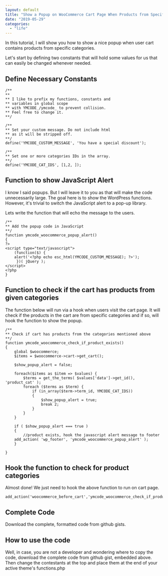 ```yaml
---
layout: default
title: "Show a Popup on WooCommerce Cart Page When Products from Specific Categories are Added"
date: "2019-05-29"
categories: 
  - "life"
---
```


In this tutorial, I will show you how to show a nice popup when user cart contains products from specific categories.

Let's start by defining two constants that will hold some values for us that can easily be changed whenever needed.

## Define Necessary Constants

```
/**
**
** I like to prefix my functions, constants and 
** variables in global scope 
** with YMCODE_/ymcode_ to prevent collision. 
** Feel free to change it. 
**/

/**
** Set your custom message. Do not include html 
** as it will be stripped off. 
**/ 
define('YMCODE_CUSTOM_MESSAGE', 'You have a special discount');

/**
** Set one or more categories IDs in the array. 
**/ 
define('YMCODE_CAT_IDS', [1,2, ]);
```

## Function to show JavaScript Alert

I know I said popups. But I will leave it to you as that will make the code unnecessarily large. The goal here is to show the WordPress functions. However, it's trivial to switch the JavaScript alert to a pop-up library.

Lets write the function that will echo the message to the users.

```
/**
** Add the popup code in JavaScript
**/ 
function ymcode_woocommerce_popup_alert()
{
?>
<script type="text/javascript">
    (function($) {
	alert('<?php echo esc_html(YMCODE_CUSTOM_MESSAGE); ?>');
     })( jQuery );
</script>
<?php
}
```

## Function to check if the cart has products from given categories

The function below will run via a hook when users visit the cart page. It will check if the products in the cart are from specific categories and if so, will hook the function to show the popup.

```
/**
** Check if cart has products from the categories mentioned above
**/
function ymcode_woocommerce_check_if_product_exists()
{
	global $woocommerce;
    $items = $woocommerce->cart->get_cart();

    $show_popup_alert = false; 

    foreach($items as $item => $values) { 
        $terms = get_the_terms( $values['data']->get_id(), 'product_cat' );
		foreach ($terms as $term) {
		    if (in_array($term->term_id, YMCODE_CAT_IDS))
		    {
		    	$show_popup_alert = true;
		    	break 2;
		    }
		}
    }

    if ( $show_popup_alert === true )
    {
    	//product exists, hook the javascript alert message to footer
	add_action( 'wp_footer', 'ymcode_woocommerce_popup_alert' );
    } 

}
```

## Hook the function to check for product categories

Almost done! We just need to hook the above function to run on cart page.

```
add_action('woocommerce_before_cart','ymcode_woocommerce_check_if_product_exists');
```

## Complete Code

Download the complete, formatted code from github gists.

<script src="https://gist.github.com/mymizan/eccd89985ab0948d974363da9014882d.js"></script>

## How to use the code

Well, in case, you are not a developer and wondering where to copy the code, download the complete code from github gist, embedded above. Then change the contestants at the top and place them at the end of your active theme's functions.php

